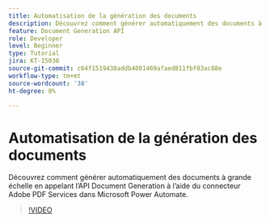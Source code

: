 ```yaml
---
title: Automatisation de la génération des documents
description: Découvrez comment générer automatiquement des documents à grande échelle
feature: Document Generation API
role: Developer
level: Beginner
type: Tutorial
jira: KT-15030
source-git-commit: c64f1519438addb4081469afaed811fbf03ac88e
workflow-type: tm+mt
source-wordcount: '38'
ht-degree: 0%

---
```


# Automatisation de la génération des documents

Découvrez comment générer automatiquement des documents à grande échelle en appelant l’API Document Generation à l’aide du connecteur Adobe PDF Services dans Microsoft Power Automate.

>[!VIDEO](https://video.tv.adobe.com/v/3428227?hidetitle=true)
